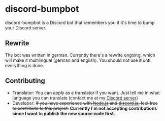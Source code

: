# discord-bumpbot

discord-bumpbot is a Discord bot that remembers you if it's time to bump your Discord server.

## Rewrite
The bot was written in german. Currently there's a rewrite ongoing, which will make it multilingual (german and english).
You should not use it until everything is done.

## Contributing
- Translator: You can apply as a translator if you want. Just tell me in what language you can translate (contact me at my [Discord server](https://discord.gg/fCWumjH))
- Developer: ~~If you have experience with [Node.js](https://nodejs.org/) and [discord.js](https://discord.js.org/), feel free to contribute to this project.~~ **Currently I'm not accepting contributions since I want to publish the new source code first.**
